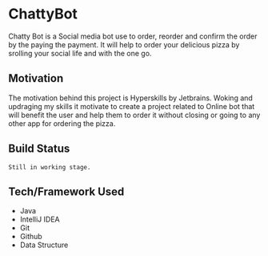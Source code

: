 # ChattyBot
Chatty Bot is a Social media bot use to order, reorder and confirm the order by the paying the payment. 
It will help to order your delicious pizza by srolling your social life and with the one go.

## Motivation
The motivation behind this project is Hyperskills by Jetbrains.
Woking and updraging my skills it motivate to create a project related to Online bot that will benefit the user and help them to order it without closing or going to any other app for ordering the pizza.

## Build Status
```
Still in working stage.
```

## Tech/Framework Used
- Java
- IntelliJ IDEA
- Git
- Github
- Data Structure



